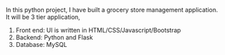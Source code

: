 In this python project, I have built a grocery store management application.
It will be  3 tier application,

1. Front end: UI is written in HTML/CSS/Javascript/Bootstrap
2. Backend: Python and Flask
3. Database: MySQL



